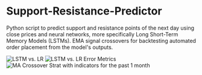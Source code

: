 # Support-Resistance-Predictor
 Python script to predict support and resistance points of the next day using close prices and neural networks, more specifically Long Short-Term Memory Models (LSTMs). EMA signal crossovers for backtesting automated order placement from the model's outputs.


![LSTM vs. LR](https://github.com/ayodeji-0/Support-Resistance-Predictor/blob/main/LSTM%20v.%20LR%20-%20Trial%201.png)
![LSTM vs. LR Error Metrics](https://github.com/ayodeji-0/Support-Resistance-Predictor/blob/main/LSTM%20v.%20LR%20-%20Trial%201%20Error%20Metrics.png)
![MA Crossover Strat with indicators for the past 1 month](https://github.com/ayodeji-0/Support-Resistance-Predictor/blob/main/Asset%20Close%20Prices%2C%20MAs%20and%20BCFs.png)
